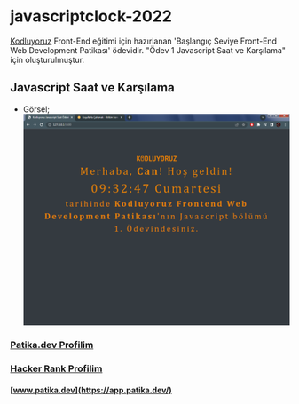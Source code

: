 # javascriptclock-2022

[Kodluyoruz](https://www.kodluyoruz.org/)  Front-End eğitimi için hazırlanan 'Başlangıç Seviye Front-End Web Development Patikası' ödevidir. "Ödev 1
Javascript Saat ve Karşılama" için oluşturulmuştur.

## Javascript Saat ve Karşılama

- Görsel;
    ![js-clock-patika](js-clock-patika.png)

### [Patika.dev Profilim](https://app.patika.dev/canncelik)
### [Hacker Rank Profilim](https://www.hackerrank.com/ogulcan_celik24)
#### [www.patika.dev](https://app.patika.dev/)